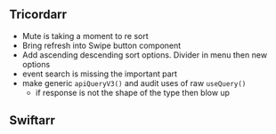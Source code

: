 Tricordarr
----------
* Mute is taking a moment to re sort
* Bring refresh into Swipe button component 
* Add ascending descending sort options. Divider in menu then new options
* event search is missing the important part
* make generic `apiQueryV3()` and audit uses of raw `useQuery()`
  * if response is not the shape of the type then blow up

Swiftarr
--------
